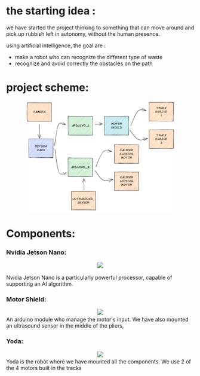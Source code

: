 # the starting idea : 

we have started the project thinking to something that can move around and pick up rubbish left in autonomy, without the human presence.

using artificial intelligence, the goal are : 
- make a robot who can recognize the different type of waste
- recognize and avoid correctly the obstacles on the path

# project scheme:

<div align="center">
    <img src="immagini_readme/component scheme.png" width="400">
</div>

# Components:

### Nvidia Jetson Nano:
<div align="center">
     <img src="immagini_readme/jetson_nano_scatola.jpg" width="300">
</div>

Nvidia Jetson Nano is a particularly powerful processor, capable of supporting an AI algorithm.


### Motor Shield:
<div align="center">
  <img src="immagini_readme/motor_shield.jpg" width="300">
</div>
An arduino module who manage the motor's input.
We have also mounted an ultrasound sensor in the middle of the pliers, 

### Yoda:
<div align="center">
    <img src="immagini_readme/robot.jpg" width="300">
</div>
Yoda is the robot where we have mounted all the components. 
We use 2 of the 4 motors built in the tracks

 
